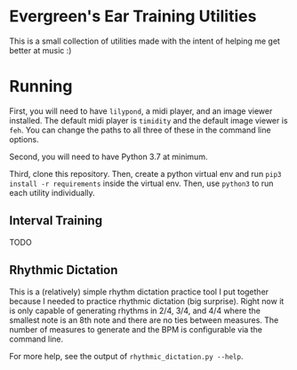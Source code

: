 Evergreen's Ear Training Utilities
==================================

This is a small collection of utilities made with the intent of helping me get
better at music :)

# Running

First, you will need to have `lilypond`, a midi player, and an image viewer
installed. The default midi player is `timidity` and the default image viewer
is `feh`. You can change the paths to all three of these in the command line
options.

Second, you will need to have Python 3.7 at minimum.

Third, clone this repository. Then, create a python virtual env and run
`pip3 install -r requirements` inside the virtual env. Then, use `python3` to
run each utility individually.

## Interval Training

TODO

## Rhythmic Dictation

This is a (relatively) simple rhythm dictation practice tool I put together
because I needed to practice rhythmic dictation (big surprise). Right now it
is only capable of generating rhythms in 2/4, 3/4, and 4/4 where the smallest
note is an 8th note and there are no ties between measures. The number of
measures to generate and the BPM is configurable via the command line.

For more help, see the output of `rhythmic_dictation.py --help`.
